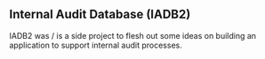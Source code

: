 Internal Audit Database (IADB2)
-------------------------------

IADB2 was / is a side project to flesh out some ideas on building an application to support internal audit processes.



